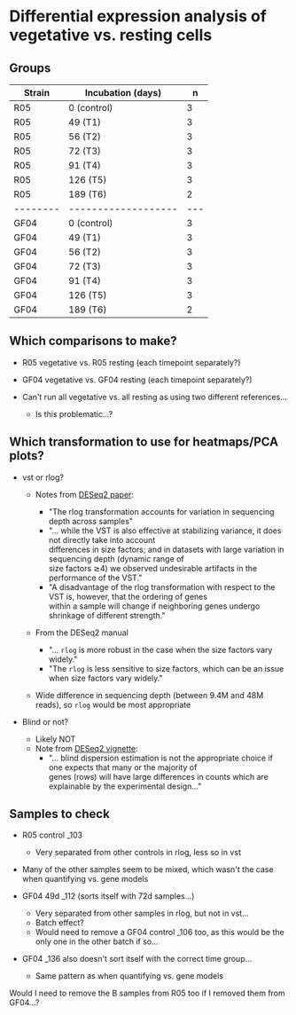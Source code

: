 # Differential expression analysis of vegetative vs. resting cells

## Groups

| Strain | Incubation (days) | n |
|--------|-------------------|---|
|  R05   |    0 (control)    | 3 |
|  R05   |      49 (T1)      | 3 |
|  R05   |      56 (T2)      | 3 |
|  R05   |      72 (T3)      | 3 |
|  R05   |      91 (T4)      | 3 |
|  R05   |     126 (T5)      | 3 |
|  R05   |     189 (T6)      | 2 |
|--------|-------------------|---|
|  GF04  |    0 (control)    | 3 |
|  GF04  |      49 (T1)      | 3 |
|  GF04  |      56 (T2)      | 3 |
|  GF04  |      72 (T3)      | 3 |
|  GF04  |      91 (T4)      | 3 |
|  GF04  |     126 (T5)      | 3 |
|  GF04  |     189 (T6)      | 2 |

## Which comparisons to make?

* R05 vegetative vs. R05 resting (each timepoint separately?)
* GF04 vegetative vs. GF04 resting (each timepoint separately?)

* Can't run all vegetative vs. all resting as using two different references...
  * Is this problematic...?

## Which transformation to use for heatmaps/PCA plots?
* vst or rlog?
  * Notes from [DESeq2 paper](https://genomebiology.biomedcentral.com/articles/10.1186/s13059-014-0550-8):
    * "The rlog transformation accounts for variation in sequencing depth across samples"  
    * "... while the VST is also effective at stabilizing variance, it does not directly take into account  
      differences in size factors; and in datasets with large variation in sequencing depth (dynamic range of  
      size factors ≳4) we observed undesirable artifacts in the performance of the VST."  
    * "A disadvantage of the rlog transformation with respect to the VST is, however, that the ordering of genes  
      within a sample will change if neighboring genes undergo shrinkage of different strength."
  * From the DESeq2 manual
    * "... `rlog` is more robust in the case when the size factors vary widely."
    * "The `rlog` is less sensitive to size factors, which can be an issue when size factors vary widely."

  * Wide difference in sequencing depth (between 9.4M and 48M reads), so `rlog` would be most appropriate

* Blind or not?
  * Likely NOT
  * Note from [DESeq2 vignette](http://bioconductor.org/packages/devel/bioc/vignettes/DESeq2/inst/doc/DESeq2.html):
    * "... blind dispersion estimation is not the appropriate choice if one expects that many or the majority of  
      genes (rows) will have large differences in counts which are explainable by the experimental design..."

## Samples to check
* R05 control _103
  * Very separated from other controls in rlog, less so in vst
* Many of the other samples seem to be mixed, which wasn't the case when quantifying vs. gene models

* GF04 49d _112 (sorts itself with 72d samples...)
  * Very separated from other samples in rlog, but not in vst...
  * Batch effect?
  * Would need to remove a GF04 control _106 too, as this would be the only one in the other batch if so...
* GF04 _136 also doesn't sort itself with the correct time group...
  * Same pattern as when quantifying vs. gene models

Would I need to remove the B samples from R05 too if I removed them from GF04...?
